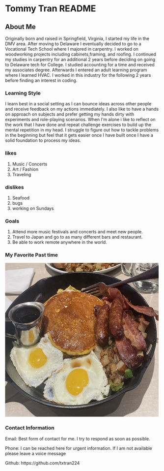 # Tommy Tran README

## About Me
Originally born and raised in Springfield, Virginia, I started my life in the DMV area. After moving to Delaware I eventually decided to go to a Vocational Tech School where I majored in carpentry. I worked on woodworking projects including cabinets,framing, and roofing. I continued my studies in carpentry for an additional 2 years before deciding on going to Delaware tech for College. I studied accounting for a time and received my associates degree. Afterwards I entered an adult learning  program where I learned HVAC. I worked in this industry for the following 2 years before finding an interest in coding.

### Learning Style
I learn best in a social setting as I can bounce ideas across other people and receive feedback on my actions immediately. I also like to have a hands on approach on subjects and prefer getting my hands dirty with experiments and role-playing scenarios. When I'm alone i like to reflect on the work that I have done and repeat challenge exercises to build up the mental repetition in my head. I struggle to figure out how to tackle problems in the beginning but feel that it gets easier once I have built once I have a solid foundation to process my ideas.

### likes

1. Music / Concerts
1. Art / Fashion
1. Traveling 

### dislikes
1. Seafood
2. bugs
3. working on Sundays

### Goals

1. Attend more music festivals and concerts and meet new people.
1. Travel to Japan and go to as many different bars and restaurant.
1. Be able to work remote anywhere in the world.

### My Favorite Past time

<img src= "Images/pancakes.jpg"  style="width:500px; height:500px;"/>

### Contact Information
<p>Email:   Best form of contact for me. I try to respond as soon as possible.</p>
<p>Phone: I can be reached here for urgent information. If I am not available please leave a voice message</p>
<p>Github:  https://github.com/txtran224</p> 